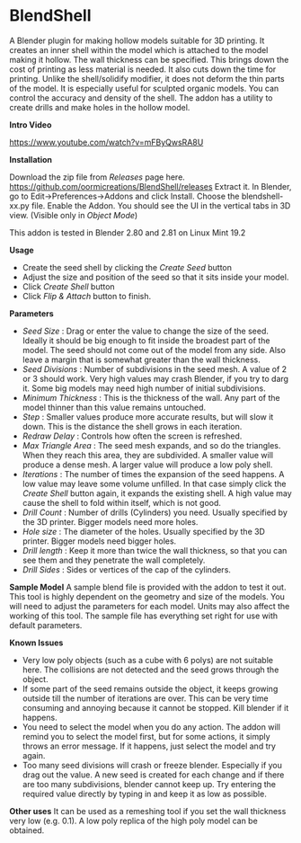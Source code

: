 # BlendShell
A Blender plugin for making hollow models suitable for 3D printing.
It creates an inner shell within the model which is attached to the model making it hollow. The wall thickness can be specified. This brings down the cost of printing as less material is needed. It also cuts down the time for printing. Unlike the shell/solidify modifier, it does not deform the thin parts of the model. It is especially useful for sculpted organic models.
You can control the accuracy and density of the shell.
The addon has a utility to create drills and make holes in the hollow model.

**Intro Video**

https://www.youtube.com/watch?v=mFByQwsRA8U


**Installation**

Download the zip file from *Releases* page here. 
https://github.com/oormicreations/BlendShell/releases
Extract it. In Blender, go to Edit->Preferences->Addons and click Install. Choose the blendshell-xx.py file. Enable the Addon. You should see the UI in the vertical tabs in 3D view. (Visible only in *Object Mode*)

This addon is tested in Blender 2.80 and 2.81 on Linux Mint 19.2

**Usage**
* Create the seed shell by clicking the *Create Seed* button
* Adjust the size and position of the seed so that it sits inside your model.
* Click *Create Shell* button
* Click *Flip & Attach* button to finish.

**Parameters**
* *Seed Size* : Drag or enter the value to change the size of the seed. Ideally it should be big enough to fit inside the broadest part of the model. The seed should not come out of the model from any side. Also leave a margin that is somewhat greater than the wall thickness.
* *Seed Divisions* : Number of subdivisions in the seed mesh. A value of 2 or 3 should work. Very high values may crash Blender, if you try to darg it. Some big models may need high number of initial subdivisions.
* *Minimum Thickness* : This is the thickness of the wall. Any part of the model thinner than this value remains untouched.
* *Step* : Smaller values produce more accurate results, but will slow it down. This is the distance the shell grows in each iteration.
* *Redraw Delay* : Controls how often the screen is refreshed.
* *Max Triangle Area* : The seed mesh expands, and so do the triangles. When they reach this area, they are subdivided. A smaller value will produce a dense mesh. A larger value will produce a low poly shell.
* *Iterations* : The number of times the expansion of the seed happens. A low value may leave some volume unfilled. In that case simply click the *Create Shell* button again, it expands the existing shell. A high value may cause the shell to fold within itself, which is not good.
* *Drill Count* : Number of drills (Cylinders) you need. Usually specified by the 3D printer. Bigger models need more holes.
* *Hole size* : The diameter of the holes. Usually specified by the 3D printer. Bigger models need bigger holes.
* *Drill length* : Keep it more than twice the wall thickness, so that you can see them and they penetrate the wall completely.
* *Drill Sides* : Sides or vertices of the cap of the cylinders. 

**Sample Model**
A sample blend file is provided with the addon to test it out. This tool is highly dependent on the geometry and size of the models. You will need to adjust the parameters for each model. Units may also affect the working of this tool. The sample file has everything set right for use with default parameters.

**Known Issues**
* Very low poly objects (such as a cube with 6 polys) are not suitable here. The collisions are not detected and the seed grows through the object.
* If some part of the seed remains outside the object, it keeps growing outside till the number of iterations are over. This can be very time consuming and annoying because it cannot be stopped. Kill blender if it happens.
* You need to select the model when you do any action. The addon will remind you to select the model first, but for some actions, it simply throws an error message. If it happens, just select the model and try again.
* Too many seed divisions will crash or freeze blender. Especially if you drag out the value. A new seed is created for each change and if there are too many subdivisions, blender cannot keep up. Try entering the required value directly by typing in and keep it as low as possible.

**Other uses**
It can be used as a remeshing tool if you set the wall thickness very low (e.g. 0.1). A low poly replica of the high poly model can be obtained.
